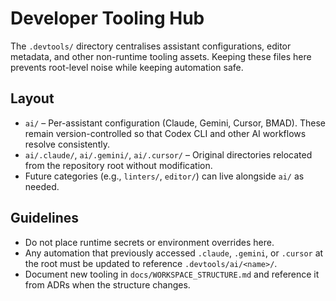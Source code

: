 # Developer Tooling Hub

The `.devtools/` directory centralises assistant configurations, editor metadata, and other non-runtime tooling assets. Keeping these files here prevents root-level noise while keeping automation safe.

## Layout

- `ai/` – Per-assistant configuration (Claude, Gemini, Cursor, BMAD). These remain version-controlled so that Codex CLI and other AI workflows resolve consistently.
- `ai/.claude/`, `ai/.gemini/`, `ai/.cursor/` – Original directories relocated from the repository root without modification.
- Future categories (e.g., `linters/`, `editor/`) can live alongside `ai/` as needed.

## Guidelines

- Do not place runtime secrets or environment overrides here.
- Any automation that previously accessed `.claude`, `.gemini`, or `.cursor` at the root must be updated to reference `.devtools/ai/<name>/`.
- Document new tooling in `docs/WORKSPACE_STRUCTURE.md` and reference it from ADRs when the structure changes.
